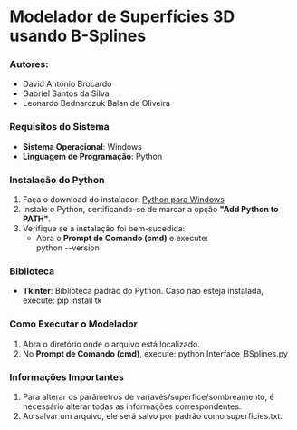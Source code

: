 # Modelador de Superfícies 3D usando B-Splines

### Autores:
- David Antonio Brocardo
- Gabriel Santos da Silva
- Leonardo Bednarczuk Balan de Oliveira

### Requisitos do Sistema
- **Sistema Operacional**: Windows
- **Linguagem de Programação**: Python

### Instalação do Python
1. Faça o download do instalador: [Python para Windows](https://www.python.org/downloads/windows/)
2. Instale o Python, certificando-se de marcar a opção **"Add Python to PATH"**.
3. Verifique se a instalação foi bem-sucedida:
   - Abra o **Prompt de Comando (cmd)** e execute:     
     python --version
     

### Biblioteca
- **Tkinter**: Biblioteca padrão do Python. Caso não esteja instalada, execute:
    pip install tk

### Como Executar o Modelador
1. Abra o diretório onde o arquivo está localizado.
2. No **Prompt de Comando (cmd)**, execute:
    python Interface_BSplines.py


### Informações Importantes
1. Para alterar os parâmetros de variavés/superfice/sombreamento, é necessário alterar todas as informações correspondentes.
2. Ao salvar um arquivo, ele será salvo por padrão como superficies.txt.
